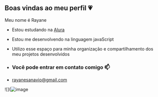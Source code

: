 ## Boas vindas ao meu perfil 💗

Meu nome é Rayane 

- Estou estudando na [Alura](https://www.alura.com.br)
- Estou me desenvolvendo na linguagem javaScript
- Utilizo esse espaço para minha organização e compartilhamento dos meu projetos desenvolvidos

- ### Você pode entrar em contato comigo 📫

- rayanesanavio@gmail.com



![](![image](https://github.com/user-attachments/assets/f6c63be1-ca81-41a1-886c-b8b1d0510610)
